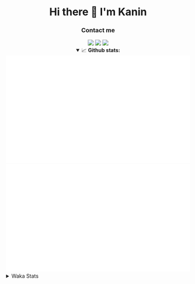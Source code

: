 <div align="center">
 <h1>Hi there 👋 I'm Kanin</h1>
 <h3>Contact me</h3>
 <a href="mailto:im@kanin.dev"><img src="https://img.shields.io/badge/gmail-%23D14836.svg?&style=for-the-badge&logo=gmail&logoColor=white"/></a>
 <a href="https://twitter.com/KaninDev"><img src="https://img.shields.io/badge/twitter-%231DA1F2.svg?&style=for-the-badge&logo=twitter&logoColor=white"/></a>
 <a href="https://www.linkedin.com/in/KaninDev"><img src="https://img.shields.io/badge/linkedin-%230077B5.svg?&style=for-the-badge&logo=linkedin&logoColor=white"/></a>
<details open>
  <summary>📈 <b>Github stats:</b></summary>
  <img src="https://github.com/Kanin/Kanin/blob/master/scripts/GitHubStats/generated/overview.svg"/>
  <img src="https://github.com/Kanin/Kanin/blob/master/scripts/GitHubStats/generated/languages.svg"/>
</details>
</div>

<details>
 <summary>Waka Stats</summary>

<!--START_SECTION:waka-->
![Code Time](http://img.shields.io/badge/Code%20Time-1%2C911%20hrs%2034%20mins-blue)

![Profile Views](http://img.shields.io/badge/Profile%20Views-1-blue)

![Lines of code](https://img.shields.io/badge/From%20Hello%20World%20I%27ve%20Written-799.9%20thousand%20lines%20of%20code-blue)

**🐱 My GitHub Data** 

> 📦 98.8 kB Used in GitHub's Storage 
 > 
> 🏆 71 Contributions in the Year 2023
 > 
> 🚫 Not Opted to Hire
 > 
> 📜 20 Public Repositories 
 > 
> 🔑 10 Private Repositories 
 > 
**I'm an Early 🐤** 

```text
🌞 Morning                2396 commits        ██████░░░░░░░░░░░░░░░░░░░   24.56 % 
🌆 Daytime                2832 commits        ███████░░░░░░░░░░░░░░░░░░   29.03 % 
🌃 Evening                2778 commits        ███████░░░░░░░░░░░░░░░░░░   28.48 % 
🌙 Night                  1749 commits        ████░░░░░░░░░░░░░░░░░░░░░   17.93 % 
```
📅 **I'm Most Productive on Monday** 

```text
Monday                   1786 commits        █████░░░░░░░░░░░░░░░░░░░░   18.31 % 
Tuesday                  1273 commits        ███░░░░░░░░░░░░░░░░░░░░░░   13.05 % 
Wednesday                1031 commits        ███░░░░░░░░░░░░░░░░░░░░░░   10.57 % 
Thursday                 1491 commits        ████░░░░░░░░░░░░░░░░░░░░░   15.28 % 
Friday                   1577 commits        ████░░░░░░░░░░░░░░░░░░░░░   16.17 % 
Saturday                 1006 commits        ███░░░░░░░░░░░░░░░░░░░░░░   10.31 % 
Sunday                   1591 commits        ████░░░░░░░░░░░░░░░░░░░░░   16.31 % 
```


📊 **This Week I Spent My Time On** 

```text
🕑︎ Time Zone: America/New_York

💬 Programming Languages: 
No Activity Tracked This Week

🔥 Editors: 
No Activity Tracked This Week

🐱‍💻 Projects: 
No Activity Tracked This Week

💻 Operating System: 
No Activity Tracked This Week
```

**I Mostly Code in Python** 

```text
Python                   26 repos            ███████████████░░░░░░░░░░   61.90 % 
Java                     6 repos             ████░░░░░░░░░░░░░░░░░░░░░   14.29 % 
JavaScript               4 repos             ██░░░░░░░░░░░░░░░░░░░░░░░   09.52 % 
Kotlin                   2 repos             █░░░░░░░░░░░░░░░░░░░░░░░░   04.76 % 
HTML                     2 repos             █░░░░░░░░░░░░░░░░░░░░░░░░   04.76 % 
```



**Timeline**

![Lines of Code chart](https://raw.githubusercontent.com/Kanin/Kanin/master/assets/bar_graph.png)


 Last Updated on 20/03/2023 10:04:00 UTC
<!--END_SECTION:waka-->
</details>
